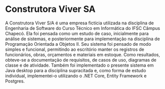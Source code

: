 # Construtora Viver SA

A Construtora Viver S/A é uma empresa fictícia utilizada na disciplina de Engenharia de Software do Curso Técnico em Informática do IFSC Câmpus Chapecó. Ela foi pensada como um estudo de caso, inicialmente para análise de sistemas, e posteriormente para implementação na disciplina de Programação Orientada a Objetos II. Seu sistema foi pensado de modo simples e funcional, permitindo ao escritório manter os registros de funcionários, obras, orçamentos e materiais em estoque. Como resultados, obteve-se a documentação de requisitos, de casos de uso, diagramas de classe e de atividade. Também foi implementado o presente sistema em Java desktop para a disciplina supracitada e, como forma de estudo individual, implementei-o utilizando o .NET Core, Entity Framework e Postgres.

